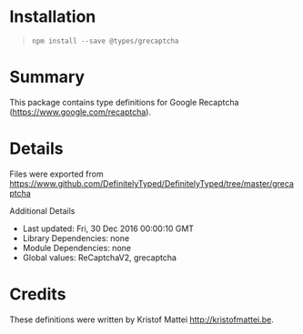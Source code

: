 # Installation
> `npm install --save @types/grecaptcha`

# Summary
This package contains type definitions for Google Recaptcha (https://www.google.com/recaptcha).

# Details
Files were exported from https://www.github.com/DefinitelyTyped/DefinitelyTyped/tree/master/grecaptcha

Additional Details
 * Last updated: Fri, 30 Dec 2016 00:00:10 GMT
 * Library Dependencies: none
 * Module Dependencies: none
 * Global values: ReCaptchaV2, grecaptcha

# Credits
These definitions were written by Kristof Mattei <http://kristofmattei.be>.
